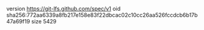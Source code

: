 version https://git-lfs.github.com/spec/v1
oid sha256:772aa6339a8fb217e158e83f22dbcac02c10cc26aa526fccdcb6b17b47a69f19
size 5429
